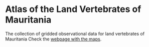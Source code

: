 # Atlas of the Land Vertebrates of Mauritania

The collection of gridded observational data for land vertebrates of Mauritania
Check the [webpage with the maps](https://biodeserts.github.io/atlas/).

